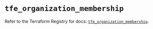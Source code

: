 # `tfe_organization_membership`

Refer to the Terraform Registry for docs: [`tfe_organization_membership`](https://registry.terraform.io/providers/hashicorp/tfe/0.67.0/docs/resources/organization_membership).
